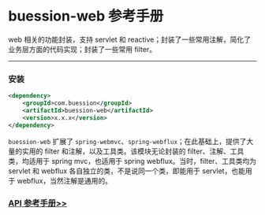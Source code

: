 # buession-web 参考手册


web 相关的功能封装，支持 servlet 和 reactive；封装了一些常用注解，简化了业务层方面的代码实现；封装了一些常用 filter。


---


### 安装

```xml
<dependency>
    <groupId>com.buession</groupId>
    <artifactId>buession-web</artifactId>
    <version>x.x.x</version>
</dependency>
```

`buession-web` 扩展了 `spring-webmvc`、`spring-webflux`；在此基础上，提供了大量的实用的 filter 和注解，以及工具类。该模块无论封装的 filter、注解、工具类，均适用于 spring mvc，也适用于 spring webflux。当时，filter、工具类均为 servlet 和 webflux 各自独立的类，不是说同一个类，即能用于 servlet，也能用于 webflux，当然注解是通用的。


### [API 参考手册>>](https://javadoc.io/static/com.buession/buession-web/2.1.0/)